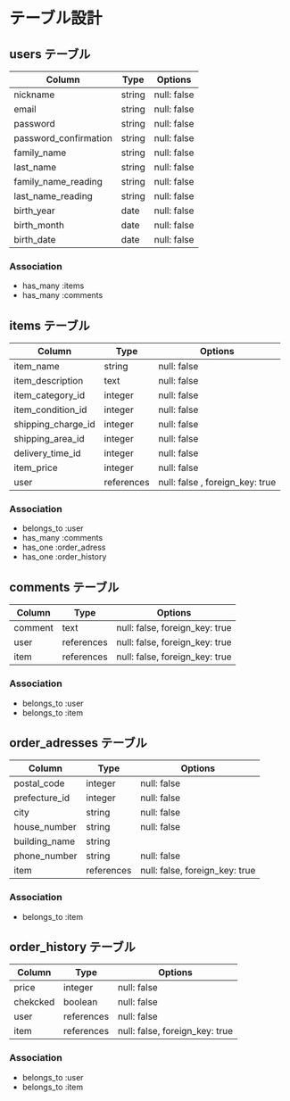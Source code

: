 # テーブル設計

## users テーブル

| Column                  | Type     | Options     |
| --------                | ------   | ----------- |
| nickname                | string   | null: false |
| email                   | string   | null: false |
| password                | string   | null: false |
| password_confirmation   | string   | null: false |
| family_name             | string   | null: false |
| last_name               | string   | null: false |
| family_name_reading     | string   | null: false |
| last_name_reading       | string   | null: false |
| birth_year              | date     | null: false |
| birth_month             | date     | null: false |
| birth_date              | date     | null: false |

### Association

- has_many :items
- has_many :comments

## items テーブル

| Column                  | Type        | Options     |
| --------                | ------      | ----------- |
| item_name               | string      | null: false |
| item_description        | text        | null: false |
| item_category_id        | integer     | null: false |
| item_condition_id       | integer     | null: false |
| shipping_charge_id      | integer     | null: false |
| shipping_area_id        | integer     | null: false |
| delivery_time_id        | integer     | null: false |
| item_price              | integer     | null: false |
| user                    | references  | null: false , foreign_key: true|


### Association

- belongs_to :user
- has_many :comments
- has_one :order_adress
- has_one :order_history

## comments テーブル

| Column          | Type       | Options                        |
| ------          | ---------- | ------------------------------ |
| comment         | text       | null: false, foreign_key: true |
| user            | references | null: false, foreign_key: true |
| item            | references | null: false, foreign_key: true |

### Association

- belongs_to :user
- belongs_to :item


## order_adresses テーブル

| Column                  | Type       | Options     |
| --------                | ------     | ----------- |
| postal_code             | integer    | null: false |
| prefecture_id           | integer    | null: false |
| city                    | string     | null: false |
| house_number            | string     | null: false |
| building_name           | string     |
| phone_number            | string     | null: false |
| item                    | references | null: false, foreign_key: true |

### Association

- belongs_to :item

## order_history テーブル

| Column                  | Type       | Options     |
| --------                | ------     | ----------- |
| price                   | integer    | null: false |
| chekcked                | boolean    | null: false |
| user                    | references | null: false |
| item                    | references | null: false, foreign_key: true |

### Association

- belongs_to :user
- belongs_to :item



